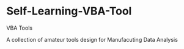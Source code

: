 # Self-Learning-VBA-Tool
VBA Tools

A collection of amateur tools design for Manufacuting Data Analysis
